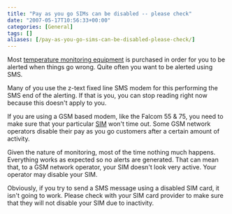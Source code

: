 ```yaml
---
title: "Pay as you go SIMs can be disabled -- please check"
date: "2007-05-17T10:56:33+00:00"
categories: [General]
tags: []
aliases: [/pay-as-you-go-sims-can-be-disabled-please-check/]
---
```


Most <a href="https://www.openxtra.co.uk/environment-monitors.html">temperature monitoring equipment</a> is purchased in order for you to be alerted when things go wrong. Quite often you want to be alerted using SMS.

Many of you use the z-text fixed line SMS modem for this performing the SMS end of the alerting. If that is you, you can stop reading right now because this doesn't apply to you.

If you are using a GSM based modem, like the Falcom 55 &amp; 75, you need to make sure that your particular <a href="https://en.wikipedia.org/wiki/Subscriber_Identity_Module">SIM</a> won't time out. Some GSM network operators disable their pay as you go customers after a certain amount of activity.

Given the nature of monitoring, most of the time nothing much happens. Everything works as expected so no alerts are generated. That can mean that, to a GSM network operator, your SIM doesn't look very active. Your operator may disable your SIM.

Obviously, if you try to send a SMS message using a disabled SIM card, it isn't going to work. Please check with your SIM card provider to make sure that they will not disable your SIM due to inactivity.
